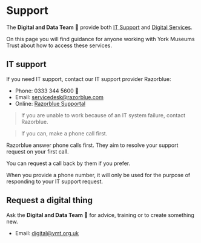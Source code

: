 # Support

The **Digital and Data Team** 🦄 provide both [IT Support](/support/?id=it-support) and [Digital Services](/support/?id=request-a-thing). 

On this page you will find guidance for anyone working with York Museums Trust about how to access these services.

## IT support

If you need IT support, contact our IT support provider Razorblue:

- Phone: 0333 344 5600 🚀
- Email: servicedesk@razorblue.com
- Online: [Razorblue Supportal](https://supportal.razorblue.com/auth/ "Razorblue Supportal")

> If you are unable to work because of an IT system failure, contact Razorblue.

> If you can, make a phone call first.

Razorblue answer phone calls first. They aim to resolve your support request on your first call.

You can request a call back by them if you prefer. 

When you provide a phone number, it will only be used for the purpose of responding to your IT support request.

## Request a digital thing

Ask the **Digital and Data Team** 🦄 for advice, training or to create something new.

- Email: digital@ymt.org.uk

